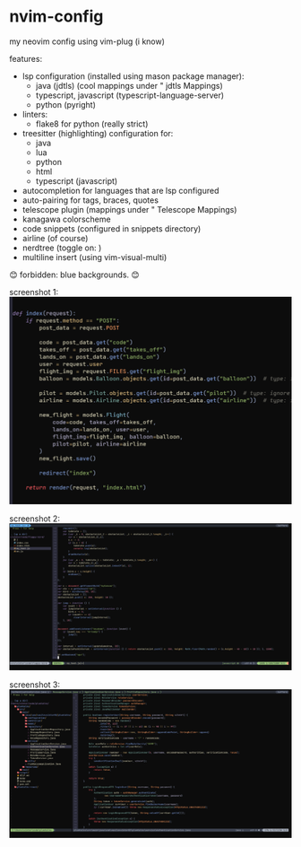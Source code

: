 # nvim-config
my neovim config
using vim-plug (i know)

features:
- lsp configuration (installed using mason package manager):
  - java (jdtls) (cool mappings under " jdtls Mappings)
  - typescript, javascript (typescript-language-server)
  - python (pyright)
- linters:
  - flake8 for python (really strict)
- treesitter (highlighting) configuration for:
  - java
  - lua
  - python
  - html
  - typescript (javascript)
- autocompletion for languages that are lsp configured
- auto-pairing for tags, braces, quotes
- telescope plugin (mappings under " Telescope Mappings)
- kanagawa colorscheme
- code snippets (configured in snippets directory)
- airline (of course)
- nerdtree (toggle on: <C-f>)
- multiline insert (using vim-visual-multi)

:blush: forbidden: blue backgrounds. :blush:

screenshot 1:
![](screenshots/nvim-1.png)

screenshot 2:
![](screenshots/nvim-2.png)

screenshot 3:
![](screenshots/nvim-3.png)
